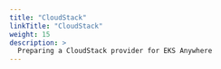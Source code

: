 ```yaml
---
title: "CloudStack"
linkTitle: "CloudStack"
weight: 15
description: >
  Preparing a CloudStack provider for EKS Anywhere
---
```

